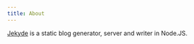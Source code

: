 ```yaml
---
title: About
---
```


[Jekyde](https://github.com/zohooo/jekyde) is a static blog generator, server and writer in Node.JS.

